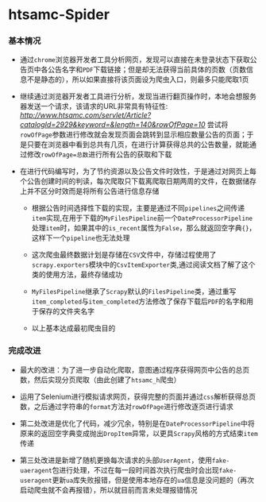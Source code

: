 # htsamc-Spider

### 基本情况

* 通过`chrome`浏览器开发者工具分析网页，发现可以直接在未登录状态下获取公告页中各公告名字和`PDF`下载链接；但是却无法获得当前具体的页数（页数信息不是静态的），所以如果直接将该页面设为爬虫入口，则最多只能爬取1页

* 继续通过浏览器开发者工具进行分析，发现当进行翻页操作时，本地会想服务器发送一个请求，该请求的URL非常具有特征性: *http://www.htsamc.com/servlet/Article?catalogId=2929&keyword=&length=140&rowOfPage=10* 尝试将`rowOfPage`参数进行修改就会发现页面会跳转到显示相应数量公告的页面；于是只要在浏览器中看到总共有几页，在进行计算获得总共的公告数量，就能通过修改`rowOfPage=总数`进行所有公告的获取和下载

* 在进行代码编写时，为了节约资源以及公告文件时效性，于是通过对网页上每个公告创建时间的判读，每次爬取只下载离爬取日期两周的文件，在数据储存上并不区分时效而是将所有公告进行信息存储

	* 根据公告时间选择性下载的实现，主要是通过不同`pipelines`之间传递`item`实现,在用于下载的`MyFilesPipeline`前一个`DateProcessorPipeline`处理`item`时，如果其中的`is_recent`属性为`False`，那么就返回空字典`{}`，这样下一个`pipeline`也无法处理

	* 这次爬虫最终数据计划是存储在`CSV`文件中，存储过程使用了`scrapy.exporters`模块中的`CsvItemExporter`类,通过阅读文档了解了这个类的使用方法，最终存储成功

	* `MyFilesPipeline`继承了`Scrapy`默认的`FilesPipeline`类，通过重写`item_completed`与`item_completed`方法修改了保存下载后`PDF`的名字和用于保存的文件夹名字

	* 以上基本达成最初爬虫目的


### 完成改进

* 最大的改进：为了进一步自动化爬取，意图通过程序获得网页中公告的总页数，然后实现分页爬取（由此创建了`htsamc_h`爬虫）

* 运用了Selenium进行模拟请求网页，获得完整的页面并通过`css`解析获得总页数，之后通过字符串的`format`方法对`rowOfPage`进行修改逐页进行请求

* 第二处改进是优化了代码，减少冗余，特别是在`DateProcessorPipeline`中将原来的返回空字典变成抛出`DropItem`异常，以更具`Scrapy`风格的方式结束`item`传递
* 第三处改进是新增了随机更换每次请求的头部`UserAgent`，使用`fake-uaeragent`包进行处理，不过在每一段时间首次执行爬虫时会出现`fake-useragent`更新`ua`库失败报错，但是使用本地存在的`ua`信息是没问题的（再次启动爬虫就不会再报错），所以就目前而言未处理报错情况
